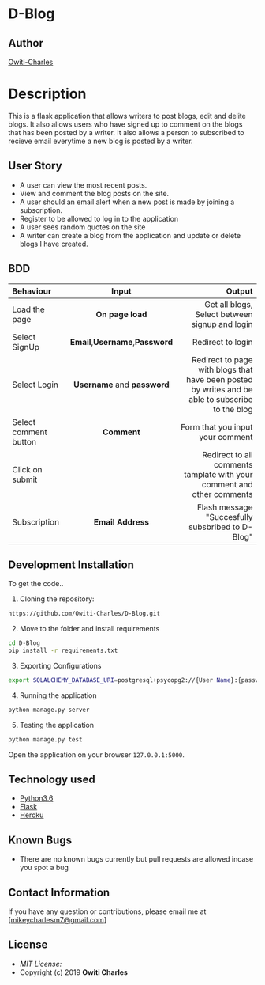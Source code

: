 # D-Blog
## Author

[Owiti-Charles](https://github.com/Owiti-Charles)

# Description
This  is a flask application that allows writers to post blogs, edit and delite blogs. It also allows users who have signed up to comment on the blogs that has been posted by a writer. It also allows a person to subscribed to recieve email everytime a new blog is posted by a writer.




## User Story

* A user can view the most recent posts.
* View and comment the blog posts on the site.
* A user should an email alert when a new post is made by joining a subscription.
* Register to be allowed to log in to the application
* A user sees random quotes on the site
* A writer can create a blog from the application and update or delete blogs I have created.

## BDD
| Behaviour | Input | Output |
| :---------------- | :---------------: | ------------------: |
| Load the page | **On page load** | Get all blogs, Select between signup and login|
| Select SignUp| **Email**,**Username**,**Password** | Redirect to login|
| Select Login | **Username** and **password** | Redirect to page with blogs that have been posted by writes and be able to subscribe to the blog|
| Select comment button | **Comment** | Form that you input your comment|
| Click on submit |  | Redirect to all comments tamplate with your comment and other comments|
|Subscription | **Email Address**| Flash message "Succesfully subsbribed to D-Blog"|





## Development Installation
To get the code..

1. Cloning the repository:
  ```bash
  https://github.com/Owiti-Charles/D-Blog.git
  ```
2. Move to the folder and install requirements
  ```bash
  cd D-Blog
  pip install -r requirements.txt
  ```
3. Exporting Configurations
  ```bash
  export SQLALCHEMY_DATABASE_URI=postgresql+psycopg2://{User Name}:{password}@localhost/{database name}
  ```
4. Running the application
  ```bash
  python manage.py server
  ```
5. Testing the application
  ```bash
  python manage.py test
  ```
Open the application on your browser `127.0.0.1:5000`.


## Technology used

* [Python3.6](https://www.python.org/)
* [Flask](http://flask.pocoo.org/)
* [Heroku](https://heroku.com)


## Known Bugs
* There are no known bugs currently but pull requests are allowed incase you spot a bug

## Contact Information 

If you have any question or contributions, please email me at [mikeycharlesm7@gmail.com]

## License
* *MIT License:*
* Copyright (c) 2019 **Owiti Charles**